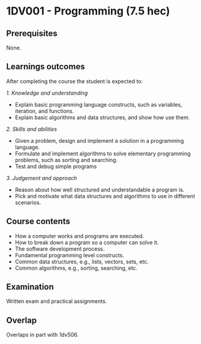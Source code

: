 # 1DV001 - Programming (7.5 hec)

## Prerequisites

None.

## Learnings outcomes

After completing the course the student is expected to:

*1. Knowledge and understanding*

- Explain basic programming language constructs, such as variables, iteration, and functions.
- Explain basic algorithms and data structures, and show how use them.

*2.	Skills and abilities*

- Given a problem, design and implement a solution in a programming language.
- Formulate and implement algorithms to solve elementary programming problems, such as sorting and searching.
- Test and debug simple programs

*3.	Judgement and approach*

- Reason about how well structured and understandable a program is.
- Pick and motivate what data structures and algorithms to use in different scenarios.

## Course contents

- How a computer works and programs are executed.
- How to break down a program so a computer can solve it.
- The software development process.
- Fundamental programming level constructs.
- Common data structures, e.g., lists, vectors, sets, etc.
- Common algorithms, e.g., sorting, searching, etc.

## Examination

Written exam and practical assignments.

## Overlap

Overlaps in part with 1dv506.